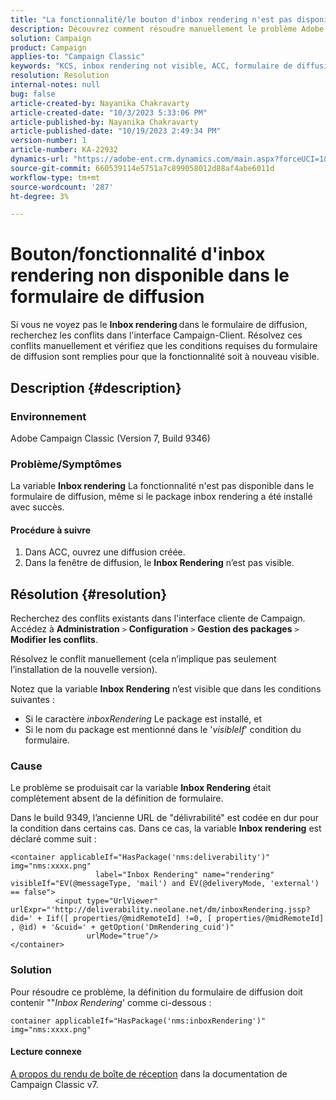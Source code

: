 ```yaml
---
title: "La fonctionnalité/le bouton d'inbox rendering n'est pas disponible dans le formulaire de diffusion"
description: Découvrez comment résoudre manuellement le problème Adobe Campaign Classic en raison duquel le bouton Inbox Rendering n'est pas visible dans le formulaire de diffusion. Recherchez les conflits.
solution: Campaign
product: Campaign
applies-to: "Campaign Classic"
keywords: "KCS, inbox rendering not visible, ACC, formulaire de diffusion, inbox rendering"
resolution: Resolution
internal-notes: null
bug: false
article-created-by: Nayanika Chakravarty
article-created-date: "10/3/2023 5:33:06 PM"
article-published-by: Nayanika Chakravarty
article-published-date: "10/19/2023 2:49:34 PM"
version-number: 1
article-number: KA-22932
dynamics-url: "https://adobe-ent.crm.dynamics.com/main.aspx?forceUCI=1&pagetype=entityrecord&etn=knowledgearticle&id=3b69b0e4-1262-ee11-be6e-6045bd006b3d"
source-git-commit: 660539114e5751a7c899058012d88af4abe6011d
workflow-type: tm+mt
source-wordcount: '287'
ht-degree: 3%

---
```


# Bouton/fonctionnalité d&#39;inbox rendering non disponible dans le formulaire de diffusion


Si vous ne voyez pas le <b>Inbox rendering </b>dans le formulaire de diffusion, recherchez les conflits dans l&#39;interface Campaign-Client. Résolvez ces conflits manuellement et vérifiez que les conditions requises du formulaire de diffusion sont remplies pour que la fonctionnalité soit à nouveau visible.

## Description {#description}


### Environnement

Adobe Campaign Classic (Version 7, Build 9346)

### Problème/Symptômes

La variable <b>Inbox rendering</b> La fonctionnalité n&#39;est pas disponible dans le formulaire de diffusion, même si le package inbox rendering a été installé avec succès.

#### Procédure à suivre

1. Dans ACC, ouvrez une diffusion créée.
2. Dans la fenêtre de diffusion, le <b>Inbox Rendering</b> n’est pas visible.



## Résolution {#resolution}


Recherchez des conflits existants dans l&#39;interface cliente de Campaign. Accédez à <b>Administration</b> `>`  <b>Configuration</b> `>`  <b>Gestion des packages</b> `>`  <b>Modifier les conflits</b>.

Résolvez le conflit manuellement (cela n’implique pas seulement l’installation de la nouvelle version).

Notez que la variable <b>Inbox Rendering</b> n’est visible que dans les conditions suivantes :

- Si le caractère *inboxRendering* Le package est installé, et
- Si le nom du package est mentionné dans le &#39;*visibleIf*&#39; condition du formulaire.


### Cause

Le problème se produisait car la variable <b>Inbox Rendering</b> était complètement absent de la définition de formulaire.

Dans le build 9349, l’ancienne URL de &quot;délivrabilité&quot; est codée en dur pour la condition dans certains cas. Dans ce cas, la variable <b>Inbox rendering</b> est déclaré comme suit :


```
<container applicableIf="HasPackage('nms:deliverability')" img="nms:xxxx.png"
                   label="Inbox Rendering" name="rendering" visibleIf="EV(@messageType, 'mail') and EV(@deliveryMode, 'external') == false">
          <input type="UrlViewer" urlExpr="'http://deliverability.neolane.net/dm/inboxRendering.jssp?did=' + Iif([ properties/@midRemoteId] !=0, [ properties/@midRemoteId] , @id) + '&cuid=' + getOption('DmRendering_cuid')"
                 urlMode="true"/>
</container>
```


### Solution

Pour résoudre ce problème, la définition du formulaire de diffusion doit contenir &quot;&quot;*Inbox Rendering*&#39; comme ci-dessous :


```
container applicableIf="HasPackage('nms:inboxRendering')" img="nms:xxxx.png"
```


#### <b>Lecture connexe</b> 

[A propos du rendu de boîte de réception](https://experienceleague.adobe.com/docs/campaign-classic/using/sending-messages/deliverability-management/inbox-rendering.html?lang=en#about-inbox-rendering) dans la documentation de Campaign Classic v7.
